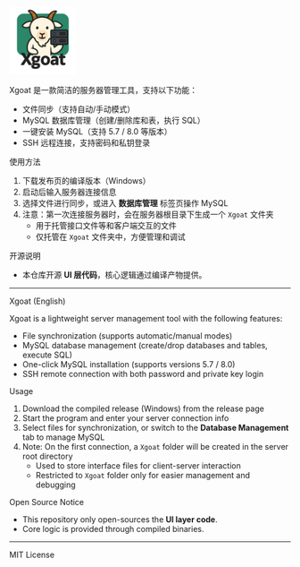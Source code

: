<img src="icon.png" alt="Xgoat Logo" width="120">

Xgoat 是一款简洁的服务器管理工具，支持以下功能：

- 文件同步（支持自动/手动模式）  
- MySQL 数据库管理（创建/删除库和表，执行 SQL）  
- 一键安装 MySQL（支持 5.7 / 8.0 等版本）  
- SSH 远程连接，支持密码和私钥登录  

使用方法

1. 下载发布页的编译版本（Windows）  
2. 启动后输入服务器连接信息  
3. 选择文件进行同步，或进入 **数据库管理** 标签页操作 MySQL  
4. 注意：第一次连接服务器时，会在服务器根目录下生成一个 `Xgoat` 文件夹  
   - 用于托管接口文件等和客户端交互的文件  
   - 仅托管在 `Xgoat` 文件夹中，方便管理和调试  

开源说明

- 本仓库开源 **UI 层代码**，核心逻辑通过编译产物提供。  

---

Xgoat (English)

Xgoat is a lightweight server management tool with the following features:

- File synchronization (supports automatic/manual modes)  
- MySQL database management (create/drop databases and tables, execute SQL)  
- One-click MySQL installation (supports versions 5.7 / 8.0)  
- SSH remote connection with both password and private key login  

Usage

1. Download the compiled release (Windows) from the release page  
2. Start the program and enter your server connection info  
3. Select files for synchronization, or switch to the **Database Management** tab to manage MySQL  
4. Note: On the first connection, a `Xgoat` folder will be created in the server root directory  
   - Used to store interface files for client-server interaction  
   - Restricted to `Xgoat` folder only for easier management and debugging  

Open Source Notice

- This repository only open-sources the **UI layer code**.  
- Core logic is provided through compiled binaries.  

---

MIT License
